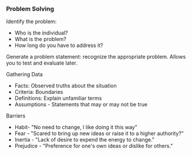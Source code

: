 ### Problem Solving

Identify the problem:
- Who is the individual?
- What is the problem?
- How long do you have to address it?

Generate a problem statement: recognize the appropriate problem. Allows you to test and evaluate later.

Gathering Data
- Facts: Observed truths about the situation
- Criteria: Boundaries
- Definitions: Explain unfamiliar terms
- Assumptions - Statements that may or may not be true

Barriers
- Habit- "No need to change, I like doing it this way"
- Fear - "Scared to bring up new ideas or raise it to a higher authority?"
- Inertia - "Lack of desire to expend the energy to change."
- Prejudice - "Preference for one's own ideas or dislike for others."